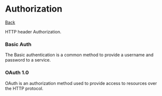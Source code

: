 # Authorization

[Back](../../../../../)

HTTP header Authorization.

### Basic Auth
The Basic authentication is a common method to provide a username and password to a service.

### OAuth 1.0
OAuth is an authorization method used to provide access to resources over the HTTP protocol.
